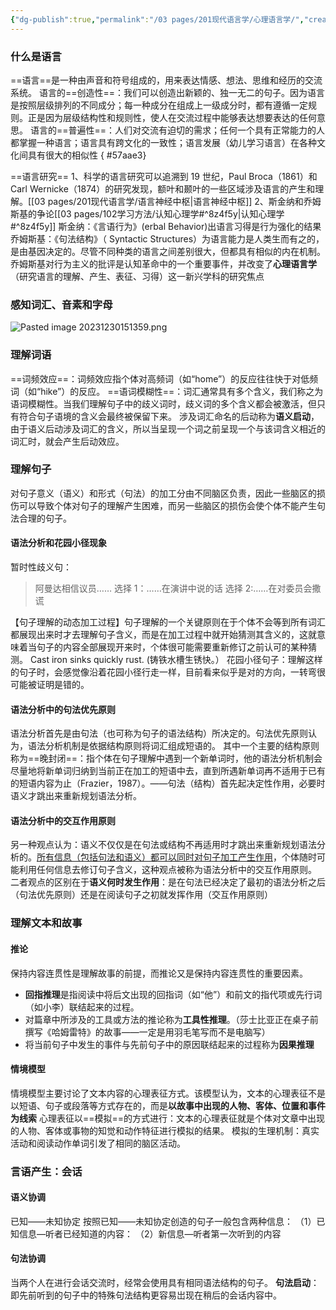 ```yaml
---
{"dg-publish":true,"permalink":"/03 pages/201现代语言学/心理语言学/","created":"2024-11-30T20:53:33.878+08:00","updated":"2025-03-02T15:14:51.343+08:00"}
---
```


### 什么是语言
==语言==是一种由声音和符号组成的，用来表达情感、想法、思维和经历的交流系统。 
语言的==创造性==：我们可以创造出新颖的、独一无二的句子。因为语言是按照层级排列的不同成分；每一种成分在组成上一级成分时，都有遵循一定规则。正是因为层级结构性和规则性，使人在交流过程中能够表达想要表达的任何意思。
语言的==普遍性==：人们对交流有迫切的需求；任何一个具有正常能力的人都掌握一种语言；语言具有跨文化的一致性；语言发展（幼儿学习语言）在各种文化间具有很大的相似性
{ #57aae3}


==语言研究==
1、科学的语言研究可以追溯到 19 世纪，Paul Broca（1861）和 Carl Wernicke（1874）的研究发现，额叶和颞叶的一些区域涉及语言的产生和理解。[[03 pages/201现代语言学/语言神经中枢\|语言神经中枢]]
2、斯金纳和乔姆斯基的争论[[03 pages/102学习方法/认知心理学#^8z4f5y\|认知心理学#^8z4f5y]]
斯金纳：《言语行为》(erbal Behavior)出语言习得是行为强化的结果
乔姆斯基：《句法结构》（ Syntactic Structures）为语言能力是人类生而有之的，是由基因决定的。尽管不同种类的语言之间差别很大，但都具有相似的内在机制。
乔姆斯基对行为主义的批评是认知革命中的一个重要事件，并改变了**心理语言学**（研究语言的理解、产生、表征、习得）这一新兴学科的研究焦点
### 感知词汇、音素和字母
![Pasted image 20231230151359.png](/img/user/09%20settings/Z%20attachment/Pasted%20image%2020231230151359.png)

### 理解词语
==词频效应==：词频效应指个体对高频词（如“home”）的反应往往快于对低频词（如“hike”）的反应。
==语词模糊性==：词汇通常具有多个含义，我们称之为语词模糊性。当我们理解句子中的歧义词时，歧义词的多个含义都会被激活，但只有符合句子语境的含义会最终被保留下来。
涉及词汇命名的后动称为**语义启动**，由于语义后动涉及词汇的含义，所以当呈现一个词之前呈现一个与该词含义相近的词汇时，就会产生后动效应。

### 理解句子
对句子意义（语义）和形式（句法）的加工分由不同脑区负责，因此一些脑区的损伤可以导致个体对句子的理解产生困难，而另一些脑区的损伤会使个体不能产生句法合理的句子。
#### 语法分析和花园小径现象
暂时性歧义句：
> 阿曼达相信议员……
> 选择 1：……在演讲中说的话
> 选择 2:……在对委员会撒谎

【句子理解的动态加工过程】句子理解的一个关键原则在于个体不会等到所有词汇都展现出来时才去理解句子含义，而是在加工过程中就开始猜测其含义的，这就意味着当句子的内容全部展现开来时，个体很可能需要重新修订之前认可的某种猜测。
Cast iron sinks quickly rust. (铸铁水槽生锈快。）
花园小径句子：理解这样的句子时，会感觉像沿着花园小径行走一样，目前看来似乎是对的方向，一转弯很可能被证明是错的。

#### 语法分析中的句法优先原则
语法分析首先是由句法（也可称为句子的语法结构）所决定的。句法优先原则认为，语法分析机制是依据结构原则将词汇组成短语的。
其中一个主要的结构原则称为==晚封闭==：指个体在句子理解中遇到一个新单词时，他的语法分析机制会尽量地将新单词归纳到当前正在加工的短语中去，直到所遇新单词再不适用于已有的短语内容为止（Frazier，1987）。——句法（结构）首先起决定性作用，必要时语义才跳出来重新规划语法分析。

#### 语法分析中的交互作用原则
另一种观点认为：语义不仅仅是在句法或结构不再适用时才跳出来重新规划语法分析的。<u>所有信息（包括句法和语义）都可以同时对句子加工产生作用</u>，个体随时可能利用任何信息去修订句子含义，这种观点被称为语法分析中的交互作用原则。
二者观点的区别在于**语义何时发生作用**：是在句法已经决定了最初的语法分析之后（句法优先原则）还是在阅读句子之初就发挥作用（交互作用原则）

### 理解文本和故事
#### 推论
保持内容连贯性是理解故事的前提，而推论又是保持内容连贯性的重要因素。
- **回指推理**是指阅读中将后文出现的回指词（如“他”）和前文的指代项或先行词（如小李）联结起来的过程。
- 对篇章中所涉及的工具或方法的推论称为**工具性推理**。（莎士比亚正在桌子前撰写《哈姆雷特》的故事——一定是用羽毛笔写而不是电脑写）
- 将当前句子中发生的事件与先前句子中的原因联结起来的过程称为**因果推理**

#### 情境模型
情境模型主要讨论了文本内容的心理表征方式。该模型认为，文本的心理表征不是以短语、句子或段落等方式存在的，而是**以故事中出现的人物、客体、位置和事件为线索**
心理表征以==模拟==的方式进行：文本的心理表征就是个体对文章中出现的人物、客体或事物的知觉和动作特征进行模拟的结果。
模拟的生理机制：真实活动和阅读动作单词引发了相同的脑区活动。

### 言语产生：会话
#### 语义协调
已知——未知协定
按照已知——未知协定创造的句子一般包含两种信息：
（1）已知信息—听者已经知道的内容：
（2）新信息—听者第一次听到的内容

#### 句法协调
当两个人在进行会话交流时，经常会使用具有相同语法结构的句子。
**句法启动**：即先前听到的句子中的特殊句法结构更容易岀现在稍后的会话内容中。
